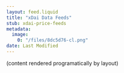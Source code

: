 ```yaml
---
layout: feed.liquid
title: "xDai Data Feeds"
stub: xdai-price-feeds
metadata: 
  image: 
    0: "/files/8dc5d76-cl.png"
date: Last Modified
---
```

(content rendered programatically by layout)